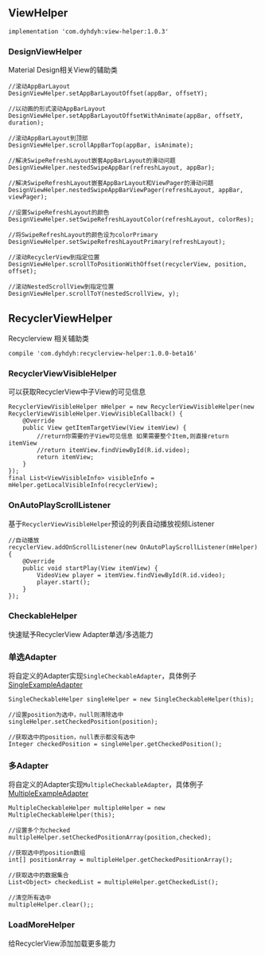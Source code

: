 ## ViewHelper
```
implementation 'com.dyhdyh:view-helper:1.0.3'
```
### DesignViewHelper
Material Design相关View的辅助类

```
//滚动AppBarLayout
DesignViewHelper.setAppBarLayoutOffset(appBar, offsetY);

//以动画的形式滚动AppBarLayout
DesignViewHelper.setAppBarLayoutOffsetWithAnimate(appBar, offsetY, duration);

//滚动AppBarLayout到顶部
DesignViewHelper.scrollAppBarTop(appBar, isAnimate);

//解决SwipeRefreshLayout嵌套AppBarLayout的滑动问题
DesignViewHelper.nestedSwipeAppBar(refreshLayout, appBar);

//解决SwipeRefreshLayout嵌套AppBarLayout和ViewPager的滑动问题
DesignViewHelper.nestedSwipeAppBarViewPager(refreshLayout, appBar, viewPager);

//设置SwipeRefreshLayout的颜色
DesignViewHelper.setSwipeRefreshLayoutColor(refreshLayout, colorRes);

//将SwipeRefreshLayout的颜色设为colorPrimary
DesignViewHelper.setSwipeRefreshLayoutPrimary(refreshLayout);

//滚动RecyclerView到指定位置
DesignViewHelper.scrollToPositionWithOffset(recyclerView, position, offset);

//滚动NestedScrollView到指定位置
DesignViewHelper.scrollToY(nestedScrollView, y);
```

## RecyclerViewHelper
Recyclerview 相关辅助类

```
compile 'com.dyhdyh:recyclerview-helper:1.0.0-beta16'
```

### RecyclerViewVisibleHelper
可以获取RecyclerView中子View的可见信息

```
RecyclerViewVisibleHelper mHelper = new RecyclerViewVisibleHelper(new RecyclerViewVisibleHelper.ViewVisibleCallback() {
    @Override
    public View getItemTargetView(View itemView) {
        //return你需要的子View可见信息 如果需要整个Item,则直接return itemView
        //return itemView.findViewById(R.id.video);
        return itemView;
    }
});
final List<ViewVisibleInfo> visibleInfo = mHelper.getLocalVisibleInfo(recyclerView);
```

### OnAutoPlayScrollListener
基于`RecyclerViewVisibleHelper`预设的列表自动播放视频Listener

```
//自动播放
recyclerView.addOnScrollListener(new OnAutoPlayScrollListener(mHelper) {
    @Override
    public void startPlay(View itemView) {
        VideoView player = itemView.findViewById(R.id.video);
        player.start();
    }
});
```

### CheckableHelper
快速赋予RecyclerView Adapter单选/多选能力

### __单选Adapter__
将自定义的Adapter实现`SingleCheckableAdapter`，具体例子[SingleExampleAdapter](https://github.com/dengyuhan/CheckableHelper/blob/master/app/src/main/java/com/dyhdyh/helper/checkable/example/SingleExampleAdapter.java)   

```
SingleCheckableHelper singleHelper = new SingleCheckableHelper(this);

//设置position为选中，null则清除选中
singleHelper.setCheckedPosition(position);

//获取选中的position，null表示都没有选中
Integer checkedPosition = singleHelper.getCheckedPosition();
```

### __多Adapter__
将自定义的Adapter实现`MultipleCheckableAdapter`，具体例子[MultipleExampleAdapter](https://github.com/dengyuhan/CheckableHelper/blob/master/app/src/main/java/com/dyhdyh/helper/checkable/example/MultipleExampleAdapter.java)  

```
MultipleCheckableHelper multipleHelper = new MultipleCheckableHelper(this);

//设置多个为checked
multipleHelper.setCheckedPositionArray(position,checked);

//获取选中的position数组
int[] positionArray = multipleHelper.getCheckedPositionArray();

//获取选中的数据集合
List<Object> checkedList = multipleHelper.getCheckedList();

//清空所有选中
multipleHelper.clear();;

```

### LoadMoreHelper
给RecyclerView添加加载更多能力